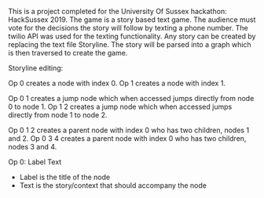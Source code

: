 This is a project completed for the University Of Sussex hackathon: HackSussex 2019.
The game is a story based text game. 
The audience must vote for the decisions the story will follow by texting a phone number.
The twilio API was used for the texting functionality.
Any story can be created by replacing the text file Storyline.
The story will be parsed into a graph which is then traversed to create the game.

Storyline editing:

Op 0 creates a node with index 0.
Op 1 creates a node with index 1.

Op 0 1 creates a jump node which when accessed jumps directly from node 0 to node 1.
Op 1 2 creates a jump node which when accessed jumps directly from node 1 to node 2.

Op 0 1 2 creates a parent node with index 0 who has two children, nodes 1 and 2.
Op 0 3 4 creates a parent node with index 0 who has two children, nodes 3 and 4.

Op 0: Label
Text

  - Label is the title of the node
  - Text is the story/context that should accompany the node
